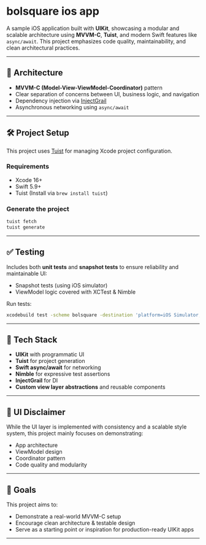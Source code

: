 # bolsquare ios app

A sample iOS application built with **UIKit**, showcasing a modular and scalable architecture using **MVVM-C**, **Tuist**, and modern Swift features like `async/await`. This project emphasizes code quality, maintainability, and clean architectural practices.

---

## 📀 Architecture

- **MVVM-C (Model-View-ViewModel-Coordinator)** pattern
- Clear separation of concerns between UI, business logic, and navigation
- Dependency injection via [InjectGrail](https://github.com/SwingDev/ios-inject-grail)
- Asynchronous networking using `async/await`

---

## 🛠️ Project Setup

This project uses [Tuist](https://tuist.io) for managing Xcode project configuration.

### Requirements

- Xcode 16+
- Swift 5.9+
- Tuist (Install via `brew install tuist`)

### Generate the project

```bash
tuist fetch
tuist generate
```

---

## ✅ Testing

Includes both **unit tests** and **snapshot tests** to ensure reliability and maintainable UI:

- Snapshot tests (using iOS simulator)
- ViewModel logic covered with XCTest & Nimble

Run tests:

```bash
xcodebuild test -scheme bolsquare -destination 'platform=iOS Simulator,name=iPhone 16'
```

---

## 🧱 Tech Stack

- **UIKit** with programmatic UI
- **Tuist** for project generation
- **Swift async/await** for networking
- **Nimble** for expressive test assertions
- **InjectGrail** for DI
- **Custom view layer abstractions** and reusable components

---

## 🚫 UI Disclaimer

While the UI layer is implemented with consistency and a scalable style system, this project mainly focuses on demonstrating:

- App architecture
- ViewModel design
- Coordinator pattern
- Code quality and modularity

---

## 📌 Goals

This project aims to:

- Demonstrate a real-world MVVM-C setup
- Encourage clean architecture & testable design
- Serve as a starting point or inspiration for production-ready UIKit apps

---
